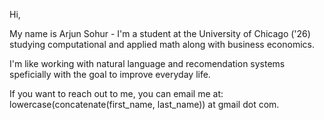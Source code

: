 Hi,

My name is Arjun Sohur - I'm a student at the University of Chicago ('26) studying computational and applied math along with business economics.

I'm like working with natural language and recomendation systems speficially with the goal to improve everyday life.

If you want to reach out to me, you can email me at: lowercase(concatenate(first_name, last_name)) at gmail dot com.


